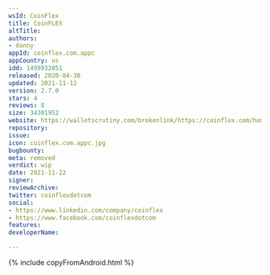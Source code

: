 ```yaml
---
wsId: CoinFlex
title: CoinFLEX
altTitle: 
authors:
- danny
appId: coinflex.com.appc
appCountry: us
idd: 1499932851
released: 2020-04-30
updated: 2021-11-12
version: 2.7.0
stars: 4
reviews: 8
size: 34301952
website: https://walletscrutiny.com/brokenlink/https://coinflex.com/home
repository: 
issue: 
icon: coinflex.com.appc.jpg
bugbounty: 
meta: removed
verdict: wip
date: 2021-11-22
signer: 
reviewArchive: 
twitter: coinflexdotcom
social:
- https://www.linkedin.com/company/coinflex
- https://www.facebook.com/coinflexdotcom
features: 
developerName: 

---
```


{% include copyFromAndroid.html %}
